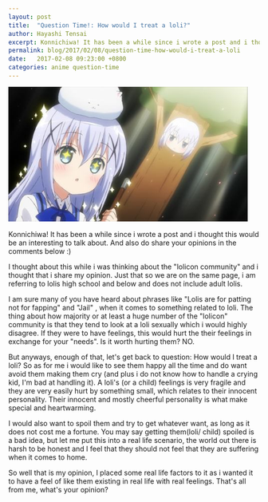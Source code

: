 ```yaml
---
layout: post
title:  "Question Time!: How would I treat a loli?"
author: Hayashi Tensai
excerpt: Konnichiwa! It has been a while since i wrote a post and i thought this would be an interesting to talk about. And also do share your opinions in the comments below :)
permalink: blog/2017/02/08/question-time-how-would-i-treat-a-loli
date:   2017-02-08 09:23:00 +0800
categories: anime question-time
---
```


![Chino image](https://raw.githubusercontent.com/Hayashi-Tensai/Tensais-Corner/master/assets/blog-images/anime/chino.jpg)

Konnichiwa! It has been a while since i wrote a post and i thought this would be an interesting to talk about. And also do share your opinions in the comments below :)

I thought about this while i was thinking about the "lolicon community" and i thought that i share my opinion. Just that so we are on the same page, i am referring to lolis high school and below and does not include adult lolis.

I am sure many of you have heard about phrases like "Lolis are for patting not for fapping" and "Jail" , when it comes to something related to loli. The thing about how majority or at least a huge number of the "lolicon" community is that they tend to look at a loli sexually which i would highly disagree. If they were to have feelings, this would hurt the their feelings in exchange for your "needs". Is it worth hurting them? NO.

But anyways, enough of that, let's get back to question: How would I treat a loli? So as for me i would like to see them happy all the time and do want avoid them making them cry (and plus i do not know how to handle a crying kid, I'm bad at handling it). A loli's (or a child) feelings is very fragile and they are very easily hurt by something small, which relates to their innocent personality. Their innocent and mostly cheerful personality is what make special and heartwarming.

I would also want to spoil them and try to get whatever want, as long as it does not cost me a fortune. You may say getting them(loli/ child) spoiled is a bad idea, but let me put this into a real life scenario, the world out there is harsh to be honest and I feel that they should not feel that they are suffering when it comes to home.

So well that is my opinion, I placed some real life factors to it as i wanted it to have a feel of like them existing in real life with real feelings. That's all from me, what's your opinion?